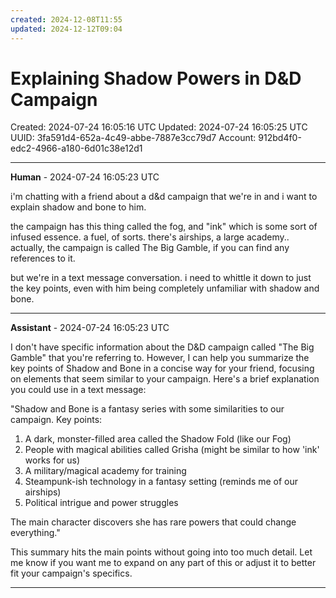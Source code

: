 ```yaml
---
created: 2024-12-08T11:55
updated: 2024-12-12T09:04
---
```

# Explaining Shadow Powers in D&D Campaign

Created: 2024-07-24 16:05:16 UTC
Updated: 2024-07-24 16:05:25 UTC
UUID: 3fa591d4-652a-4c49-abbe-7887e3cc79d7
Account: 912bd4f0-edc2-4966-a180-6d01c38e12d1

---

**Human** - 2024-07-24 16:05:23 UTC

i'm chatting with a friend about a d&d campaign that we're in and i want to explain shadow and bone to him. 

the campaign has this thing called the fog, and "ink" which is some sort of infused essence. a fuel, of sorts. there's airships, a large academy.. actually, the campaign is called The Big Gamble, if you can find any references to it. 

but we're in a text message conversation. i need to whittle it down to just the key points, even with him being completely unfamiliar with shadow and bone.

---

**Assistant** - 2024-07-24 16:05:23 UTC

 I don't have specific information about the D&D campaign called "The Big Gamble" that you're referring to. However, I can help you summarize the key points of Shadow and Bone in a concise way for your friend, focusing on elements that seem similar to your campaign. Here's a brief explanation you could use in a text message:

"Shadow and Bone is a fantasy series with some similarities to our campaign. Key points:

1. A dark, monster-filled area called the Shadow Fold (like our Fog)
2. People with magical abilities called Grisha (might be similar to how 'ink' works for us)
3. A military/magical academy for training
4. Steampunk-ish technology in a fantasy setting (reminds me of our airships)
5. Political intrigue and power struggles

The main character discovers she has rare powers that could change everything."

This summary hits the main points without going into too much detail. Let me know if you want me to expand on any part of this or adjust it to better fit your campaign's specifics.

---

